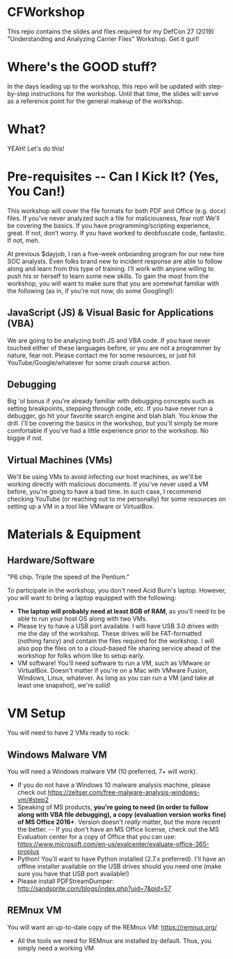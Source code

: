 # CFWorkshop
This repo contains the slides and files required for my DefCon 27 (2019) "Understanding and Analyzing Carrier Files" Workshop. Get it gurl!

# Where's the GOOD stuff?
In the days leading up to the workshop, this repo will be updated with step-by-step instructions for the workshop. Until that time, the slides will serve as a reference point for the general makeup of the workshop.

# What?
YEAH! Let's do this!

# Pre-requisites -- Can I Kick It? (Yes, You Can!)

This workshop will cover the file formats for both PDF and Office (e.g. docx) files. If you've never analyzed such a file for maliciousness, fear not! We'll be covering the basics. If you have programming/scripting experience, great. If not, don’t worry. If you have worked to deobfuscate code, fantastic. If not, meh.

At previous $dayjob, I ran a five-week onboarding program for our new hire SOC analysts. Even folks brand new to incident response are able to follow along and learn from this type of training.  I’ll work with anyone willing to push his or herself to learn some new skills.  To gain the most from the workshop, you will want to make sure that you are somewhat familiar with the following (as in, if you're not now, do some Googling!):

## JavaScript (JS) & Visual Basic for Applications (VBA)

We are going to be analyzing both JS and VBA code. If you have never touched either of these languages before, or you are not a programmer by nature, fear not.  Please contact me for some resources, or just hit YouTube/Google/whatever for some crash course action.

## Debugging

Big 'ol bonus if you're already familiar with debugging concepts such as setting breakpoints, stepping through code, etc.  If you have never run a debugger, go hit your favorite search engine and blah blah.  You know the drill.  I'll be covering the basics in the workshop, but you'll simply be more comfortable if you've had a little experience prior to the workshop.  No biggie if not.

## Virtual Machines (VMs)

We'll be using VMs to avoid infecting our host machines, as we'll be working directly with malicious documents.  If you've never used a VM before, you're going to have a bad time.  In such case, I recommend checking YouTube (or reaching out to me personally) for some resources on setting up a VM in a tool like VMware or VirtualBox.

# Materials & Equipment

## Hardware/Software
"P6 chip. Triple the speed of the Pentium."

To participate in the workshop, you don't need Acid Burn's laptop. However, you will want to bring a laptop equipped with the following:
- **The laptop will probably need at least 8GB of RAM**, as you'll need to be able to run your host OS along with two VMs.
- Please try to have a USB port available. I will have USB 3.0 drives with me the day of the workshop. These drives will be FAT-formatted (nothing fancy) and contain the files required for the workshop. I will also pop the files on to a cloud-based file sharing service ahead of the workshop for folks whom like to setup early.
- VM software!  You'll need software to run a VM, such as VMware or VirtualBox.  Doesn't matter if you're on a Mac with VMware Fusion, Windows, Linux, whatever.  As long as you can run a VM (and take at least one snapshot), we're solid!

# VM Setup

You will need to have 2 VMs ready to rock:

## Windows Malware VM

You will need a Windows malware VM (10 preferred, 7+ will work).
- If you do not have a Windows 10 malware analysis machine, please check out https://zeltser.com/free-malware-analysis-windows-vm/#step2
- Speaking of MS products, **you're going to need (in order to follow along with VBA file debugging), a copy (evaluation version works fine) of MS Office 2016+**. Version doesn't *really* matter, but the more recent the better.
-- If you don't have an MS Office license, check out the MS Evaluation center for a copy of Office that you can use: https://www.microsoft.com/en-us/evalcenter/evaluate-office-365-proplus
- Python! You'll want to have Python installed (2.7.x preferred). I'll have an offline installer available on the USB drives should you need one (make sure you have that USB port available!)
- Please install PDFStreamDumper: http://sandsprite.com/blogs/index.php?uid=7&pid=57

## REMnux VM

You will want an up-to-date copy of the REMnux VM: https://remnux.org/

- All the tools we need for REMnux are installed by default. Thus, you simply need a working VM
